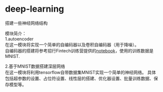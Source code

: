 # deep-learning
搭建一些神经网络结构 

模块简介：  
1.autoencoder  
在这一模块将实现一个简单的自编码器以及卷积自编码器（用于降噪）。  
自编码器的搭建将参考招行Fintech训练营提供的[notebook](https://github.com/udacity/deep-learning/blob/master/autoencoder/Simple_Autoencoder.ipynb)，使用的训练数据是MNIST.

2.基于MNIST数据搭建深层网络  
在这一模块将利用tensorflow自带数据集MNIST实现一个简单的神经网络。
具体包括超参数的设置、占位符设置、线性层的搭建、优化器设置、批量训练数据、保存模型等。
